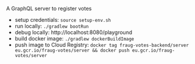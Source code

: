 A GraphQL server to register votes

* setup credentials: `source setup-env.sh`
* run locally: `./gradlew bootRun`
* debug locally: http://localhost:8080/playground
* build docker image: `./gradlew dockerBuildImage`
* push image to Cloud Registry: `docker tag fraug-votes-backend/server eu.gcr.io/fraug-votes/server && docker push eu.gcr.io/fraug-votes/server`
